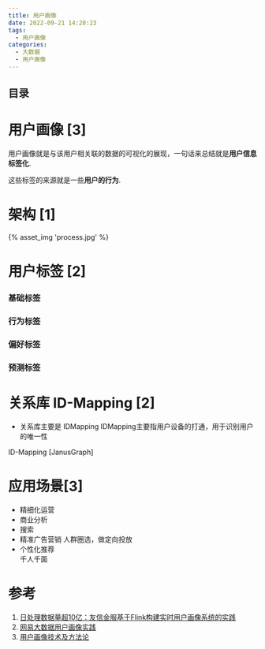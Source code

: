 ```yaml
---
title: 用户画像
date: 2022-09-21 14:20:23
tags:
  - 用户画像
categories: 
  - 大数据 
  - 用户画像  
---
```


<p></p>
<!-- more -->

## 目录
<!-- toc -->

# 用户画像 [3]

用户画像就是与该用户相关联的数据的可视化的展现，一句话来总结就是**用户信息标签化**.

这些标签的来源就是一些**用户的行为**.



# 架构 [1]

{% asset_img 'process.jpg' %}

# 用户标签 [2]
### 基础标签

### 行为标签

### 偏好标签

### 预测标签


# 关系库 ID-Mapping [2]
+ 关系库主要是 IDMapping
  IDMapping主要指用户设备的打通，用于识别用户的唯一性

ID-Mapping [JanusGraph]

# 应用场景[3]

+ 精细化运营
+ 商业分析
+ 搜索
+ 精准广告营销
  人群圈选，做定向投放
+ 个性化推荐  
  千人千面

# 参考

1. [日处理数据量超10亿：友信金服基于Flink构建实时用户画像系统的实践](https://mp.weixin.qq.com/s?__biz=MzU1NDA4NjU2MA==&mid=2247499260&idx=2&sn=5c6f1fb40cd90edd63ea7974284af09b)
2. [网易大数据用户画像实践 ](https://mp.weixin.qq.com/s/jyiDWiK0zczEaZKY5Hy5xg)
3. [用户画像技术及方法论](https://mp.weixin.qq.com/s?__biz=MzU1NTMyOTI4Mw==&mid=2247500642&idx=1&sn=15b22586962cee5c58bb58d898c9a465)
